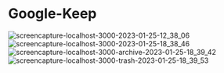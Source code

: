# Google-Keep

![screencapture-localhost-3000-2023-01-25-12_38_06](https://user-images.githubusercontent.com/114661364/214616071-f4c300ad-dc4a-4f95-85f4-a487c5ee8a96.png)
![screencapture-localhost-3000-2023-01-25-18_38_46](https://user-images.githubusercontent.com/114661364/214616113-375e493d-b7a6-4df4-8793-b78b57ee8678.png)
![screencapture-localhost-3000-archive-2023-01-25-18_39_42](https://user-images.githubusercontent.com/114661364/214616137-c65d106e-0d0f-4e2b-b46d-0aeceef4cb78.png)
![screencapture-localhost-3000-trash-2023-01-25-18_39_53](https://user-images.githubusercontent.com/114661364/214616163-77b7c148-7159-4e42-b1b2-d7bca80f7c77.png)
